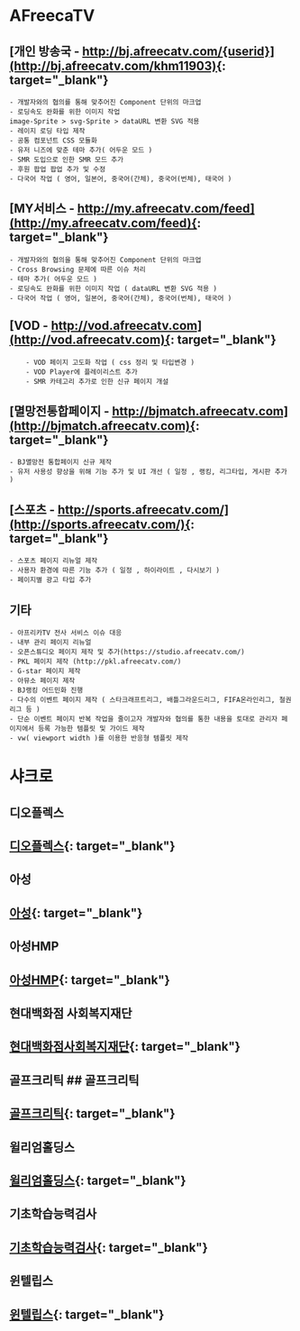 # AFreecaTV

## [개인 방송국 - http://bj.afreecatv.com/{userid}](http://bj.afreecatv.com/khm11903){: target="_blank"}
```
- 개발자와의 협의를 통해 맞추어진 Component 단위의 마크업
- 로딩속도 완화를 위한 이미지 작업
image-Sprite > svg-Sprite > dataURL 변환 SVG 적용
- 레이지 로딩 타입 제작
- 공통 컴포넌트 CSS 모듈화
- 유저 니즈에 맞춘 테마 추가( 어두운 모드 )
- SMR 도입으로 인한 SMR 모드 추가
- 후원 팝업 팝업 추가 및 수정
- 다국어 작업 ( 영어, 일본어, 중국어(간체), 중국어(번체), 태국어 )
```
## [MY서비스 - http://my.afreecatv.com/feed](http://my.afreecatv.com/feed){: target="_blank"}
```
- 개발자와의 협의을 통해 맞추어진 Component 단위의 마크업
- Cross Browsing 문제에 따른 이슈 처리
- 테마 추가( 어두운 모드 )
- 로딩속도 완화를 위한 이미지 작업 ( dataURL 변환 SVG 적용 )
- 다국어 작업 ( 영어, 일본어, 중국어(간체), 중국어(번체), 태국어 )
```

## [VOD - http://vod.afreecatv.com](http://vod.afreecatv.com){: target="_blank"}
```
	- VOD 페이지 고도화 작업 ( css 정리 및 타입변경 )
	- VOD Player에 플레이리스트 추가
	- SMR 카테고리 추가로 인한 신규 페이지 개설
```
## [멸망전통합페이지 - http://bjmatch.afreecatv.com](http://bjmatch.afreecatv.com){: target="_blank"}
```
- BJ멸망전 통합페이지 신규 제작
- 유저 사용성 향상을 위해 기능 추가 및 UI 개선 ( 일정 , 랭킹, 리그타입, 게시판 추가 )
```

## [스포츠 - http://sports.afreecatv.com/](http://sports.afreecatv.com/){: target="_blank"}
```
- 스포츠 페이지 리뉴얼 제작
- 사용자 환경에 따른 기능 추가 ( 일정 , 하이라이트 , 다시보기 )
- 페이지별 광고 타입 추가
```

## 기타
```
- 아프리카TV 전사 서비스 이슈 대응
- 내부 관리 페이지 리뉴얼
- 오픈스튜디오 페이지 제작 및 추가(https://studio.afreecatv.com/)
- PKL 페이지 제작 (http://pkl.afreecatv.com/)
- G-star 페이지 제작
- 아뮤소 페이지 제작
- BJ랭킹 어드민화 진행
- 다수의 이벤트 페이지 제작 ( 스타크래프트리그, 배틀그라운드리그, FIFA온라인리그, 철권리그 등 )
- 단순 이벤트 페이지 반복 작업을 줄이고자 개발자와 협의를 통한 내용을 토대로 관리자 페이지에서 등록 가능한 템플릿 및 가이드 제작
- vw( viewport width )를 이용한 반응형 템플릿 제작
```

# 샤크로

## 디오플렉스
## [디오플렉스](http://doplex.co.kr/){: target="_blank"}

## 아성
## [아성](http://www.asunggroup.com/){: target="_blank"}
## 아성HMP
## [아성HMP](http://www.asunghmp.com/){: target="_blank"}

## 현대백화점 사회복지재단
## [현대백화점사회복지재단](http://www.ehyundai.com/newPortal/sc/main/main.do){: target="_blank"}

## 골프크리틱	## 골프크리틱
## [골프크리틱](https://pangnima.github.io/golfcritic){: target="_blank"}

## 윌리엄홀딩스
## [윌리엄홀딩스](https://pangnima.github.io/william){: target="_blank"}

## 기초학습능력검사
## [기초학습능력검사](http://www.nise-test.com/){: target="_blank"}

## 윈텔립스
## [윈텔립스](https://www.wintelips.com/){: target="_blank"}

